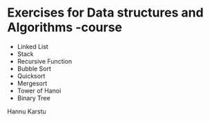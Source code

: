 # Exercises for Data structures and Algorithms -course

- Linked List
- Stack
- Recursive Function
- Bubble Sort
- Quicksort
- Mergesort
- Tower of Hanoi
- Binary Tree

Hannu Karstu